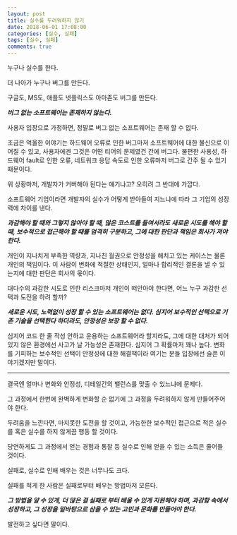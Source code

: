 ```yaml
---
layout: post
title: 실수를 두려워하지 않기
date: 2018-06-01 17:08:00
categories: [실수, 실패]
tags: [실수, 실패]
comments: true
---
```


누구나 실수를 한다.

더 나아가 누구나 버그를 만든다.

구글도, MS도, 애플도 넷플릭스도 아마존도 버그를 만든다.

_**버그 없는 소프트웨어는 존재하지 않는다.**_

사용자 입장으로 가정하면, 정말로 버그 없는 소프트웨어는 존재 할 수 없다.

조금은 억울한 이야기는 하드웨어 오류로 인한 버그마저 소프트웨어에 대한 불신으로 이어질 수 있고, 사용자에겐 그것은 어떤 티어의 문제였건 간에 버그다.
불편한 사용성, 하드웨어 fault로 인한 오류, 네트워크 응답 속도로 인한 오류마저 버그로 간주 될 수 있기 때문이다.

위 상황마저, 개발자가 커버해야 된다는 얘기냐고? 오히려 그 반대에 가깝다.

소프트웨어 기업이라면 개발자의 실수가 어떻게 받아들여 지느냐에 따라 그 기업의 성장력에 차이를 낸다.

_**과감해야 할 때와 그렇지 않아야 할 때, 많은 코스트를 들여서라도 새로운 시도를 해야 할 때, 보수적으로 접근해야 할 때를 엄격히 구분하고, 그에 대한 판단과 책임은 회사가 져야 한다.**_

개인이 지나치게 부족한 역량과, 지나친 월권으로 안정성을 해치고 있는 케이스는 물론 개인의 책임이다.
이 사람이 변화에 적절한 상태인지, 얼마나 합리적인 결론을 낼 수 있는지에 대한 판단은 회사의 몫이다.

대다수의 과감한 시도로 인한 리스크마저 개인이 떠안아야 한다면, 어느 누구 과감한 선택과 도전을 하려 할까?

_**새로운 시도, 노력없이 성장 할 수 있는 소프트웨어는 없다. 심지어 보수적인 선택으로 기존 기술을 선택한다 하더라도, 안정성은 보장 할 수 없다.**_

심지어 코드 한 줄 작성 안하고 운용하는 소프트웨어라 할지라도, 그에 대한 대처가 되어있지 않은 환경에선 사고가 날 가능성은 존재한다. 심지어 그 확률마저 꽤나 높다. 변화를 기피하는 보수적인 선택이 안정성에 대한 해결책이라 여기는 분들 입장에선 슬픈 이야기겠지만 말이다.

---

결국엔 얼마나 변화와 안정성, 디테일간의 밸런스를 맞출 수 있느냐에 문제다.

그 과정에서 한번에 완벽하게 변화할 순 없기에 그 과정을 두려워하지 않게 만들어주어야 한다.

두려움을 느낀다면, 마지못한 도전을 할 것이고, 가능한한 보수적인 접근으로 적은 실수를 혹은 실수를 하지 않게끔 행동 할 것이다.

당연하게도 그 과정에서 얻는 경험과 통찰 등 실수로 인해 얻을 수 있는 소득은 줄어들 것이다.

실패로, 실수로 인해 배우는 것은 너무나도 크다.

실패를 적게 한 사람은 실패로부터 배우는 방법마저 모른다.

_**그 방법을 알 수 있게, 더 많은 걸 실패로 부터 배울 수 있게 지원해야 하며, 과감함 속에서 성장하고, 그 성장을 밑바탕으로 삼을 수 있는 고민과 문화를 만들어야 한다.**_

발전하고 싶다면 말이다.